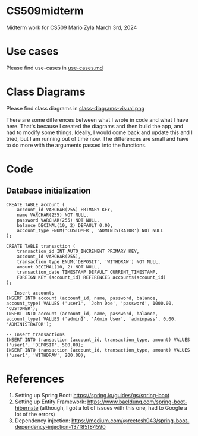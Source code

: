 # CS509midterm

Midterm work for CS509
Mario Zyla
March 3rd, 2024

# Use cases

Please find use-cases in [use-cases.md](written-part/use-cases.md)

# Class Diagrams

Please find class diagrams in [class-diagrams-visual.png](written-part/class-diagrams/class-diagrams-visual.png)

There are some differences between what I wrote in code and what I have here. That's because I created the diagrams and then build the app, and had to modify some things. Ideally, I would come back and update this and I tried, but I am running out of time now. The differences are small and have to do more with the arguments passed into the functions.

# Code

## Database initialization

```
CREATE TABLE account (
    account_id VARCHAR(255) PRIMARY KEY,
    name VARCHAR(255) NOT NULL,
    password VARCHAR(255) NOT NULL,
    balance DECIMAL(10, 2) DEFAULT 0.00,
    account_type ENUM('CUSTOMER', 'ADMINISTRATOR') NOT NULL
);

CREATE TABLE transaction (
    transaction_id INT AUTO_INCREMENT PRIMARY KEY,
    account_id VARCHAR(255),
    transaction_type ENUM('DEPOSIT', 'WITHDRAW') NOT NULL,
    amount DECIMAL(10, 2) NOT NULL,
    transaction_date TIMESTAMP DEFAULT CURRENT_TIMESTAMP,
    FOREIGN KEY (account_id) REFERENCES accounts(account_id)
);

-- Insert accounts
INSERT INTO account (account_id, name, password, balance, account_type) VALUES ('user1', 'John Doe', 'password', 1000.00, 'CUSTOMER');
INSERT INTO account (account_id, name, password, balance, account_type) VALUES ('admin1', 'Admin User', 'adminpass', 0.00, 'ADMINISTRATOR');

-- Insert transactions
INSERT INTO transaction (account_id, transaction_type, amount) VALUES ('user1', 'DEPOSIT', 500.00);
INSERT INTO transaction (account_id, transaction_type, amount) VALUES ('user1', 'WITHDRAW', 200.00);
```

# References

1. Setting up Spring Boot: https://spring.io/guides/gs/spring-boot
2. Setting up Entity Framework: https://www.baeldung.com/spring-boot-hibernate (although, I got a lot of issues with this one, had to Google a lot of the errors)
3. Dependency injection: https://medium.com/@reetesh043/spring-boot-dependency-injection-137f85f84590
